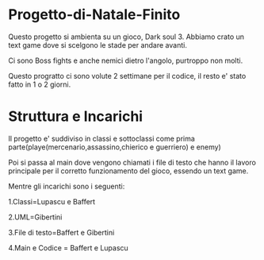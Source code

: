 # Progetto-di-Natale-Finito
Questo progetto si ambienta su un gioco, Dark soul 3. Abbiamo crato un text game dove si scelgono le stade per andare avanti.


Ci sono Boss fights e anche nemici dietro l'angolo, purtroppo non molti.


Questo progratto ci sono volute 2 settimane per il codice, il resto e' stato fatto in 1 o 2 giorni.


# Struttura e Incarichi
Il progetto e' suddiviso in classi e sottoclassi come prima parte(playe(mercenario,assassino,chierico e guerriero) e enemy)


Poi si passa al main dove vengono chiamati i file di testo che hanno il lavoro principale per il corretto funzionamento del gioco, essendo un text game.


Mentre gli incarichi sono i seguenti:


1.Classi=Lupascu e Baffert


2.UML=Gibertini


3.File di testo=Baffert e Gibertini


4.Main e Codice = Baffert e Lupascu
